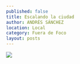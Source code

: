 ```yaml
---
published: false
title: Escalando la ciudad
author: ANDRÉS SÁNCHEZ
location: Local
category: Fuera de Foco
layout: posts
---
```


![](http://i.imgur.com/xMxyaoZm.jpg)
